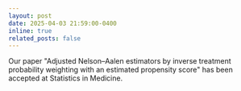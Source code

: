 ```yaml
---
layout: post
date: 2025-04-03 21:59:00-0400
inline: true
related_posts: false
---
```


Our paper "Adjusted Nelson–Aalen estimators by inverse treatment probability weighting with an estimated propensity score" has been accepted at Statistics in Medicine.
